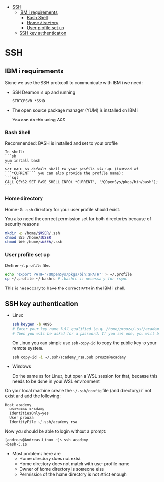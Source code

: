 - [SSH](#ssh)
  - [IBM i requirements](#ibm-i-requirements)
    - [Bash Shell](#bash-shell)
    - [Home directory](#home-directory)
    - [User profile set up](#user-profile-set-up)
  - [SSH key authentication](#ssh-key-authentication)


# SSH


## IBM i requirements

Sicne we use the SSH protocoll to communicate with IBM i we need:
* SSH Deamon is up and running

    ```STRTCPSVR *SSHD```

* The open source package manager (YUM) is installed on IBM i

    You can do this using ACS


### Bash Shell

Recommended: BASH is installed and set to your profile
    
    In shell:
    ```sh
    yum install bash
    ```
    Set BASH as default shell to your profile via SQL (instead of ```*CURRENT``` you can also provide the profile name):
    ```sql
    CALL QSYS2.SET_PASE_SHELL_INFO('*CURRENT', '/QOpenSys/pkgs/bin/bash');
    ```


### Home directory

Home- & ```.ssh``` directory for your user profile should exist.

You also need the correct permission set for both directories because of security reasons

```sh
mkdir -p /home/$USER/.ssh
chmod 755 /home/$USER
chmod 700 /home/$USER/.ssh
```

### User profile set up

Define ```~/.profile``` file:

```sh
echo 'export PATH="/QOpenSys/pkgs/bin:$PATH"' > ~/.profile
cp ~/.profile ~/.bashrc # .bashrc is necessary for rsync
```

This is neseccary to have the correct ```PATH``` in the IBM i shell.

## SSH key authentication
  
* Linux

    ```sh
    ssh-keygen -b 4096
    # Enter your key name full qualified (e.g. /home/prouza/.ssh/academy_rsa)
    # Then you will be asked for a password. If you set one, you will be asked for it on each Login. If not you will be logged in without any prompt.
    ```

    On Linux you can simple use ```ssh-copy-id``` to copy the public key to your remote system.
    ```sh
    ssh-copy-id -i ~/.ssh/academy_rsa.pub prouza@academy
    ```

* Windows

    Do the same as for Linux, but open a WSL session for that, because this needs to be done in your WSL environment
    

On your local machine create the ```~/.ssh/config``` file (and directory) if not exist and add the following:

```
Host academy
  HostName academy
  IdentitiesOnly=yes
  User prouza
  IdentityFile ~/.ssh/academy_rsa
```

Now you should be able to login without a prompt: 
```ssh
[andreas@Andreas-Linux ~]$ ssh academy 
-bash-5.1$ 
```

  * Most problems here are
    * Home directory does not exist
    * Home directory does not match with user profile name
    * Owner of home directory is someone else
    * Permission of the home directory is not strict enough